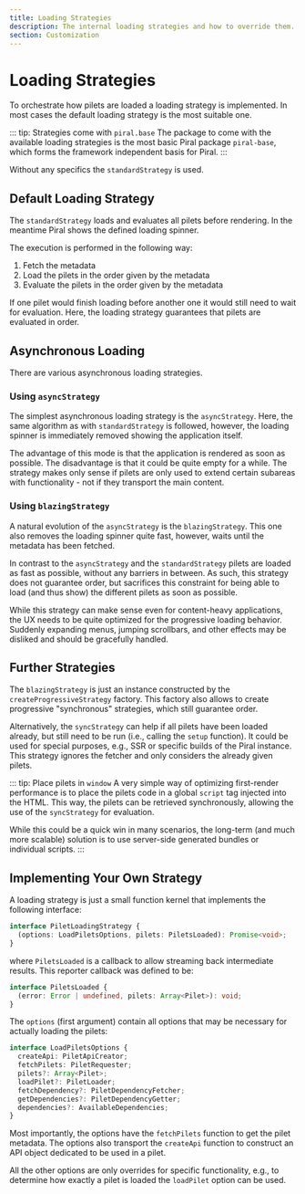 ```yaml
---
title: Loading Strategies
description: The internal loading strategies and how to override them.
section: Customization
---
```


# Loading Strategies

To orchestrate how pilets are loaded a loading strategy is implemented. In most cases the default loading strategy is the most suitable one.

::: tip: Strategies come with `piral.base`
The package to come with the available loading strategies is the most basic Piral package `piral-base`, which forms the framework independent basis for Piral.
:::

Without any specifics the `standardStrategy` is used.

## Default Loading Strategy

The `standardStrategy` loads and evaluates all pilets before rendering. In the meantime Piral shows the defined loading spinner.

The execution is performed in the following way:

1. Fetch the metadata
2. Load the pilets in the order given by the metadata
3. Evaluate the pilets in the order given by the metadata

If one pilet would finish loading before another one it would still need to wait for evaluation. Here, the loading strategy guarantees that pilets are evaluated in order.

## Asynchronous Loading

There are various asynchronous loading strategies.

### Using `asyncStrategy`

The simplest asynchronous loading strategy is the `asyncStrategy`. Here, the same algorithm as with `standardStrategy` is followed, however, the loading spinner is immediately removed showing the application itself.

The advantage of this mode is that the application is rendered as soon as possible. The disadvantage is that it could be quite empty for a while. The strategy makes only sense if pilets are only used to extend certain subareas with functionality - not if they transport the main content.

### Using `blazingStrategy`

A natural evolution of the `asyncStrategy` is the `blazingStrategy`. This one also removes the loading spinner quite fast, however, waits until the metadata has been fetched.

In contrast to the `asyncStrategy` and the `standardStrategy` pilets are loaded as fast as possible, without any barriers in between. As such, this strategy does not guarantee order, but sacrifices this constraint for being able to load (and thus show) the different pilets as soon as possible.

While this strategy can make sense even for content-heavy applications, the UX needs to be quite optimized for the progressive loading behavior. Suddenly expanding menus, jumping scrollbars, and other effects may be disliked and should be gracefully handled.

## Further Strategies

The `blazingStrategy` is just an instance constructed by the `createProgressiveStrategy` factory. This factory also allows to create progressive "synchronous" strategies, which still guarantee order.

Alternatively, the `syncStrategy` can help if all pilets have been loaded already, but still need to be run (i.e., calling the `setup` function). It could be used for special purposes, e.g., SSR or specific builds of the Piral instance. This strategy ignores the fetcher and only considers the already given pilets.

::: tip: Place pilets in `window`
A very simple way of optimizing first-render performance is to place the pilets code in a global `script` tag injected into the HTML. This way, the pilets can be retrieved synchronously, allowing the use of the `syncStrategy` for evaluation.

While this could be a quick win in many scenarios, the long-term (and much more scalable) solution is to use server-side generated bundles or individual scripts.
:::

## Implementing Your Own Strategy

A loading strategy is just a small function kernel that implements the following interface:

```ts
interface PiletLoadingStrategy {
  (options: LoadPiletsOptions, pilets: PiletsLoaded): Promise<void>;
}
```

where `PiletsLoaded` is a callback to allow streaming back intermediate results. This reporter callback was defined to be:

```ts
interface PiletsLoaded {
  (error: Error | undefined, pilets: Array<Pilet>): void;
}
```

The `options` (first argument) contain all options that may be necessary for actually loading the pilets:

```ts
interface LoadPiletsOptions {
  createApi: PiletApiCreator;
  fetchPilets: PiletRequester;
  pilets?: Array<Pilet>;
  loadPilet?: PiletLoader;
  fetchDependency?: PiletDependencyFetcher;
  getDependencies?: PiletDependencyGetter;
  dependencies?: AvailableDependencies;
}
```

Most importantly, the options have the `fetchPilets` function to get the pilet metadata. The options also transport the `createApi` function to construct an API object dedicated to be used in a pilet.

All the other options are only overrides for specific functionality, e.g., to determine how exactly a pilet is loaded the `loadPilet` option can be used.
